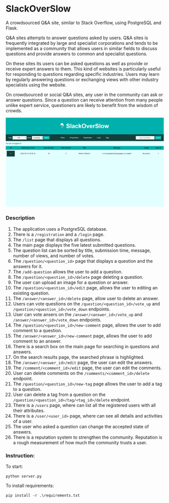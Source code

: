 # SlackOverSlow

A crowdsourced Q&amp;A site, similar to Stack Overflow, using PostgreSQL and Flask.

Q&A sites attempts to answer questions asked by users.
Q&A sites is frequently integrated by large and specialist corporations and tends to be implemented as a community that allows users in similar fields to discuss questions and provide answers to common and specialist questions.

On these sites its users can be asked questions as well as provide or receive expert answers to them.
This kind of websites is particularly useful for responding to questions regarding specific industries.
Users may learn by regularly answering questions or exchanging views with other industry specialists using the website.

On crowdsourced or social Q&A sites, any user in the community can ask or answer questions.
Since a question can receive attention from many people unlike expert service, questioners are likely to benefit from the wisdom of crowds.

![SlackOverSlow](screenshot.png)

### Description
1. The application uses a PostgreSQL database.
2. There is a `/registration` and a `/login` page.
3. The `/list` page that displays all questions.
4. The main page displays the five latest submitted questions.
5. The question list can be sorted by title, submission time, message, number of views, and number of votes.
6. The `/question/<question_id>` page that displays a question and the answers for it.
7. The `/add-question` allows the user to add a question.
8. The `/question/<question_id>/delete` page deleting a question.
9. The user can upload an image for a question or answer.
10. The `/question/<question_id>/edit` page, allows the user to editing an existing question.
11. The `/answer/<answer_id>/delete` page, allow user to delete an answer.
12. Users can vote questions on the `/question/<question_id>/vote_up` and `/question/<question_id>/vote_down` endpoints.
13. User can vote ansers on the `/answer/<answer_id>/vote_up` and `/answer/<answer_id>/vote_down` endpoints.
14. The `/question/<question_id>/new-comment` page, allows the user to add comment to a question.
15. The `/answer/<answer_id>/new-comment` page, allows the user to add comment to an answer.
16. There is a search box on the main page for searching in questions and answers.
17. On the search results page, the searched phrase is highlighted.
18. The `/answer/<answer_id>/edit` page, the user can edit the answers.
19. The `/comment/<comment_id>/edit` page, the user can edit the comments.
20. User can delete comments on the `/comments/<comment_id>/delete` endpoint.
21. The `/question/<question_id>/new-tag` page allows the user to add a tag to a question.
22. User can delete a tag from a question on the `/question/<question_id>/tag/<tag_id>/delete` endpoint.
23. There is a `/users` page, where can list all the registered users with all their attributes.
24. There is a `/user/<user_id>` page, where can see all details and activities of a user.
25. The user who asked a question can change the accepted state of answers.
26. There is a reputation system to strengthen the community. Reputation is a rough measurement of how much the community trusts a user.

### Instruction:

To start:
```
python server.py
```

To install requirements:
```
pip install -r .\requirements.txt 
```

